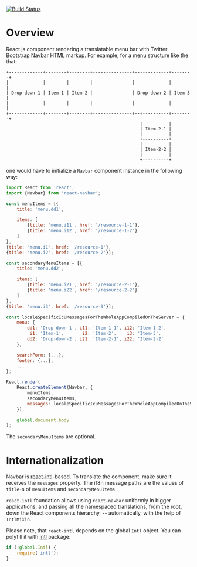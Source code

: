 [![Build Status](https://travis-ci.org/ikr/react-navbar.svg?branch=master)](https://travis-ci.org/ikr/react-navbar)

# Overview

React.js component rendering a translatable menu bar with Twitter Bootstrap
[Navbar](http://getbootstrap.com/components/#navbar) HTML markup. For example, for a menu structure
like the that:

```
+-------------+--------+--------+---------------+-------------+--------+
|             |        |        |               |             |        |
| Drop-down-1 | Item-1 | Item-2 |               | Drop-down-2 | Item-3 |
|             |        |        |               |             |        |
+-------------+--------+--------+---------------+--+----------+--------+
                                                   |          |
                                                   | Item-2-1 |
                                                   |          |
                                                   +----------+
                                                   |          |
                                                   | Item-2-2 |
                                                   |          |
                                                   +----------+
```

one would have to initialize a `Navbar` component instance in the following way:

```js
import React from 'react';
import {Navbar} from 'react-navbar';

const menuItems = [{
    title: 'menu.dd1',

    items: [
        {title: 'menu.i11', href: '/resource-1-1'},
        {title: 'menu.i12', href: '/resource-1-2'}
    ]
},
{title: 'menu.i1', href: '/resource-1'},
{title: 'menu.i2', href: '/resource-2'}];

const secondaryMenuItems = [{
    title: 'menu.dd2',

    items: [
        {title: 'menu.i21', href: '/resource-2-1'},
        {title: 'menu.i22', href: '/resource-2-2'}
    ]
},
{title: 'menu.i3', href: '/resource-3'}];

const localeSpecificIcuMessagesForTheWholeAppCompiledOnTheServer = {
    menu: {
        dd1: 'Drop-down-1', i11: 'Item-1-1', i12: 'Item-1-2',
         i1: 'Item-1',       i2: 'Item-2',    i3: 'Item-3',
        dd2: 'Drop-down-2', i21: 'Item-2-1', i22: 'Item-2-2'
    },

    searchForm: {...},
    footer: {...},
    ...
};

React.render(
    React.createElement(Navbar, {
        menuItems,
        secondaryMenuItems,
        messages: localeSpecificIcuMessagesForTheWholeAppCompiledOnTheServer
    }),

    global.document.body
);
```

The `secondaryMenuItems` are optional.

# Internationalization

Navbar is [react-intl](https://github.com/yahoo/react-intl)-based. To translate the component, make
sure it receives the `messages` property. The i18n message paths are the values of `title`-s of
`menuItems` and `secondaryMenuItems`.

`react-intl` foundation allows using `react-navbar` uniformly in bigger applications, and passing
all the namespaced translations, from the root, down the React components hierarchy, --
automatically, with the help of `IntlMixin`.

Please note, that `react-intl` depends on the global `Intl` object. You can polyfill it with
[intl](https://github.com/andyearnshaw/Intl.js) package:

```js
if (!global.Intl) {
    require('intl');
}
```
